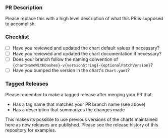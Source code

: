 ### PR Description
Please replace this with a high level description of what this PR is supposed to accomplish.

### Checklist

 - [ ] Have you reviewed and updated the chart default values if necessary?
 - [ ] Have you reviewed and updated the chart documentation if necessary?
 - [ ] Does your branch follow the naming convention of `{chartNameWithDashes}-v{versionString}-{optionalPatchVersion}`?
 - [ ] Have you bumped the version in the chart's `Chart.yaml`?

### Tagged Releases
Please remember to make a tagged release after merging your PR that:

 - Has a tag name that matches your PR branch name (see above)
 - Has a description that summarizes the changes made

This makes its possible to use previous versions of the charts maintained here as new releases are published. Please see the release history of this repository for examples.
